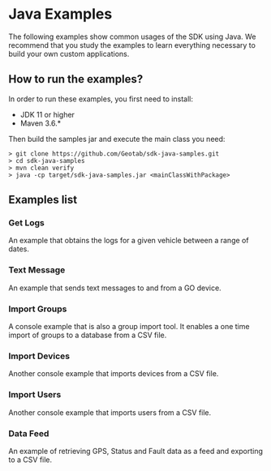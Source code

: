 # Java Examples

The following examples show common usages of the SDK using Java. We recommend that you study the examples to learn
everything necessary to build your own custom applications.

## How to run the examples?

In order to run these examples, you first need to install:

- JDK 11 or higher
- Maven 3.6.*

Then build the samples jar and execute the main class you need:

```shell
> git clone https://github.com/Geotab/sdk-java-samples.git
> cd sdk-java-samples
> mvn clean verify
> java -cp target/sdk-java-samples.jar <mainClassWithPackage>
```

## Examples list

### Get Logs

An example that obtains the logs for a given vehicle between a range of dates.

### Text Message

An example that sends text messages to and from a GO device.

### Import Groups

A console example that is also a group import tool. It enables a one time import of groups to a database from a CSV
file.

### Import Devices

Another console example that imports devices from a CSV file.

### Import Users

Another console example that imports users from a CSV file.

### Data Feed

An example of retrieving GPS, Status and Fault data as a feed and exporting to a CSV file.
